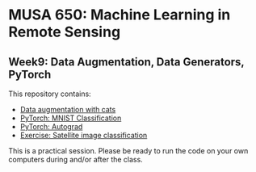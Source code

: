 # MUSA 650: Machine Learning in Remote Sensing

## Week9: Data Augmentation, Data Generators, PyTorch

This repository contains:

- [Data augmentation with cats](DLBasics_KerasDataAugmentation.ipynb)
- [PyTorch: MNIST Classification](https://pytorch.org/tutorials/beginner/basics/quickstart_tutorial.html)
- [PyTorch: Autograd](https://pytorch.org/tutorials/beginner/basics/autogradqs_tutorial.html)
- [Exercise: Satellite image classification](satclass_Q.ipynb)
    
This is a practical session. Please be ready to run the code on your own 
computers during and/or after the class.

